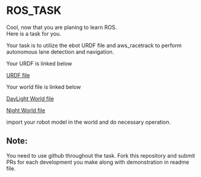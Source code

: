 # ROS_TASK


Cool, now that you are planing to learn ROS. <br>
Here is a task for you.

Your task is to utilize the ebot URDF file and aws_racetrack to perform autonomous lane detection and navigation.

Your URDF is linked below

[URDF file](https://github.com/nksas/ros_task/blob/main/ebot_description/urdf/ebot.xacro)

Your world file is linked below

[DayLight World file](https://github.com/nksas/ros_task/blob/main/aws-robomaker-racetrack-world/worlds/racetrack_day.world)

[Night World file](https://github.com/nksas/ros_task/blob/main/aws-robomaker-racetrack-world/worlds/racetrack_night.world)




import your robot model in the world and do necessary operation.



## Note: 
You need to use github throughout the task. Fork this repository and submit PRs for each development you make along with demonstration in readme file.
